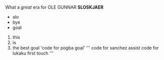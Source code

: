 What a *great* era for OLE GUNNAR **SLOSKJAER**
- alo
- bye
- goal
1. this
2. is
3. the best goal
'code for pogba goal'
'''
code for sanchez assist
code for lukaku first touch
'''

